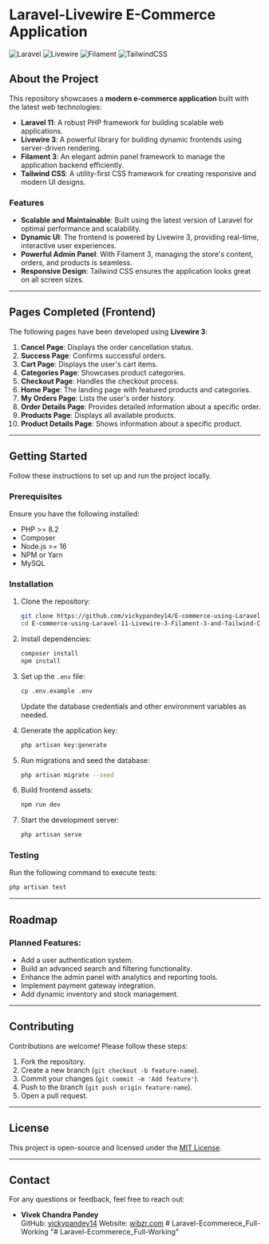 # Laravel-Livewire E-Commerce Application

![Laravel](https://img.shields.io/badge/Laravel-11-red?style=flat-square&logo=laravel) ![Livewire](https://img.shields.io/badge/Livewire-3-blue?style=flat-square&logo=laravel) ![Filament](https://img.shields.io/badge/Filament-3-green?style=flat-square&logo=filament) ![TailwindCSS](https://img.shields.io/badge/TailwindCSS-v3-06B6D4?style=flat-square&logo=tailwind-css)

## About the Project

This repository showcases a **modern e-commerce application** built with the latest web technologies:

- **Laravel 11**: A robust PHP framework for building scalable web applications.
- **Livewire 3**: A powerful library for building dynamic frontends using server-driven rendering.
- **Filament 3**: An elegant admin panel framework to manage the application backend efficiently.
- **Tailwind CSS**: A utility-first CSS framework for creating responsive and modern UI designs.

### Features

- **Scalable and Maintainable**: Built using the latest version of Laravel for optimal performance and scalability.
- **Dynamic UI**: The frontend is powered by Livewire 3, providing real-time, interactive user experiences.
- **Powerful Admin Panel**: With Filament 3, managing the store's content, orders, and products is seamless.
- **Responsive Design**: Tailwind CSS ensures the application looks great on all screen sizes.

---

## Pages Completed (Frontend)

The following pages have been developed using **Livewire 3**:

1. **Cancel Page**: Displays the order cancellation status.
2. **Success Page**: Confirms successful orders.
3. **Cart Page**: Displays the user's cart items.
4. **Categories Page**: Showcases product categories.
5. **Checkout Page**: Handles the checkout process.
6. **Home Page**: The landing page with featured products and categories.
7. **My Orders Page**: Lists the user's order history.
8. **Order Details Page**: Provides detailed information about a specific order.
9. **Products Page**: Displays all available products.
10. **Product Details Page**: Shows information about a specific product.

---

## Getting Started

Follow these instructions to set up and run the project locally.

### Prerequisites

Ensure you have the following installed:

- PHP >= 8.2
- Composer
- Node.js >= 16
- NPM or Yarn
- MySQL

### Installation

1. Clone the repository:
   ```bash
   git clone https://github.com/vickypandey14/E-commerce-using-Laravel-11-Livewire-3-Filament-3-and-Tailwind-CSS.git
   cd E-commerce-using-Laravel-11-Livewire-3-Filament-3-and-Tailwind-CSS
   ```

2. Install dependencies:
   ```bash
   composer install
   npm install
   ```

3. Set up the `.env` file:
   ```bash
   cp .env.example .env
   ```
   Update the database credentials and other environment variables as needed.

4. Generate the application key:
   ```bash
   php artisan key:generate
   ```

5. Run migrations and seed the database:
   ```bash
   php artisan migrate --seed
   ```

6. Build frontend assets:
   ```bash
   npm run dev
   ```

7. Start the development server:
   ```bash
   php artisan serve
   ```

### Testing

Run the following command to execute tests:
```bash
php artisan test
```

---

## Roadmap

### Planned Features:
- Add a user authentication system.
- Build an advanced search and filtering functionality.
- Enhance the admin panel with analytics and reporting tools.
- Implement payment gateway integration.
- Add dynamic inventory and stock management.

---

## Contributing

Contributions are welcome! Please follow these steps:

1. Fork the repository.
2. Create a new branch (`git checkout -b feature-name`).
3. Commit your changes (`git commit -m 'Add feature'`).
4. Push to the branch (`git push origin feature-name`).
5. Open a pull request.

---

## License

This project is open-source and licensed under the [MIT License](LICENSE).

---

## Contact

For any questions or feedback, feel free to reach out:

- **Vivek Chandra Pandey**  
  GitHub: [vickypandey14](https://github.com/vickypandey14)
  Website: [wibzr.com](https://wibzr.com)
#   L a r a v e l - E c o m m e r e c e _ F u l l - W o r k i n g  
 "# Laravel-Ecommerece_Full-Working" 

